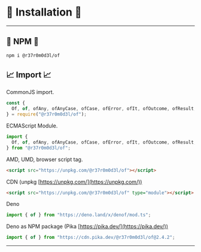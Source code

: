 # 🚀 Installation 🚀

---

## 💾 NPM 💾

```bash
npm i @r37r0m0d3l/of
```

## 📈 Import 📈

CommonJS import.

```javascript
const {
  Of, of, ofAny, ofAnyCase, ofCase, ofError, ofIt, ofOutcome, ofResult, ofSync
} = require("@r37r0m0d3l/of");
`````

ECMAScript Module.

```javascript
import {
  Of, of, ofAny, ofAnyCase, ofCase, ofError, ofIt, ofOutcome, ofResult, ofSync
} from "@r37r0m0d3l/of";
```

AMD, UMD, browser script tag.

```html
<script src="https://unpkg.com/@r37r0m0d3l/of"></script>
```

CDN (unpkg [https://unpkg.com/](https://unpkg.com/))

```html
<script src="https://unpkg.com/@r37r0m0d3l/of" type="module"></script>
```

Deno

```typescript
import { of } from "https://deno.land/x/denof/mod.ts";
```

Deno as NPM package (Pika [https://pika.dev/](https://pika.dev/))

```javascript
import { of } from "https://cdn.pika.dev/@r37r0m0d3l/of@2.4.2";
```

---
